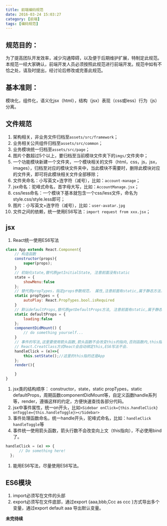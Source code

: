 ```yaml
---
title: 前端编码规范
date: 2016-03-24 15:03:27
category: [前端]
tags: [编码规范]
---
```


## 规范目的：
为了提高团队开发效率，减少沟通障碍，以及便于后期维护扩展，特制定此规范。本规范一经大家确认，前端开发人员必须按照此规范进行前端开发。规范中如有不恰之处，请及时提出，经讨论后修改或完善此规范。

## 基本准则：
模块化，组件化，语义化jsx（html），结构（jsx）表现（css或less）行为（js）分离。

## 文件规范
1. 架构相关，非业务文件归档至`assets/src/framework`；
1. 业务相关公共组件归档至`assets/src/common`；
1. 业务模块统一归档至`assets/src/page`；
1. 图片个数超过5个以上，要归档至当前模块文件夹下的`imgs/`文件夹中；
1. 一个功能模块新建一个文件夹，一个模块相关的文件（html，css，js，jsx，images），归档至对应的模块文件夹中，当此模块不需要时，删除此模块对应的文件夹，即可将此模块相关文件全部移除；
1. 文件夹命名：小写英文+连字符（减号），比如：`account-manage`；
1. jsx命名：驼峰式命名，首字母大写，比如：`AccountManage.jsx`；
1. css/less命名：一个模块下基本就包含一个css/less文件，命名为style.css/style.less即可；
1. 图片：小写英文+连字符（减号），比如：`user-avatar.jpg`
1. 文件之间的依赖，统一使用ES6写法：`import request from xxx.jsx`；

## jsx
1. React统一使用ES6写法
  ``` javascript
  class App extends React.Component{
      // 构造函数
      constructor(props){
          super(props);
      }
      // 初始化state,替代原getInitialState, 注意前面没有static
      state = {
          showMenu:false
      };
      // 替代原propTypes，指定props参数规范， 属性,注意前面有static,属于静态方法.
      static propTypes = {
          autoPlay: React.PropTypes.bool.isRequired
      }
      // 默认defaultProps,替代原getDefaultProps方法, 注意前面有static,属于静态方法.
      static defaultProps = {
          loading:false
      };
      componentDidMount() {
          // do something yourself...
      }
      // 事件的写法,这里要使用箭头函数,箭头函数不会改变this的指向,否则函数内,this指的就不是当前对象了
      // React.CreatClass方式React会自动绑定this,ES6写法不会.
      handleClick = (e)=>{
          this.setState();//这里的this指的还是App
      };
      render(){

      }
  }
  ```
1. jsx类的结构顺序： constructor，state，static propTypes，static defaultProps，周期函数componentDidMount等，自定义函数handle系列等，render，遵循这样的约定，方便快速查找各部分代码。
1. jsx中事件属性，统一on开头，比如`<Sidebar onClick={this.handleClick} onToggle={this.handleToggle}></Sidebar>`
1. 事件处理函数命名，统一handle开头，驼峰式命名，比如：`handleClick` `handleToggle`等
1. 事件统一使用箭头函数，箭头行数不会改变向上文（this指向），不必使用bind了。
  ```javascript
  handleClick = (e) => {
        // Do something here!
    };
  ```
1. 能用ES6写法，尽量使用ES6写法。

## ES6模块
1. import必须写在文件的头部
1. export必须写在文件底部，通过export {aaa,bbb,Ccc as ccc }方式导出多个变量，通过export default aaa 导出默认变量。

**未完待续**
